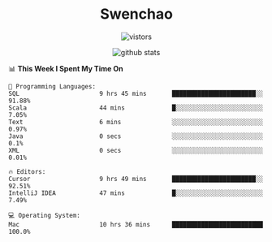 <h1 align="center">Swenchao</h3>

<p align="center">
  <img src="https://visitor-badge.glitch.me/badge?page_id=Swenchao" alt="vistors" />
</p>

<p align="center">
  <img src="https://github-readme-stats.vercel.app/api?username=Swenchao&count_private=true&show_icons=true&theme=vue-dark&hide_title=true" alt="github stats" />
</p>

<!--START_SECTION:waka-->
📊 **This Week I Spent My Time On** 

```text
💬 Programming Languages: 
SQL                      9 hrs 45 mins       ███████████████████████░░   91.88% 
Scala                    44 mins             █░░░░░░░░░░░░░░░░░░░░░░░░   7.05% 
Text                     6 mins              ░░░░░░░░░░░░░░░░░░░░░░░░░   0.97% 
Java                     0 secs              ░░░░░░░░░░░░░░░░░░░░░░░░░   0.1% 
XML                      0 secs              ░░░░░░░░░░░░░░░░░░░░░░░░░   0.01%

🔥 Editors: 
Cursor                   9 hrs 49 mins       ███████████████████████░░   92.51% 
IntelliJ IDEA            47 mins             █░░░░░░░░░░░░░░░░░░░░░░░░   7.49%

💻 Operating System: 
Mac                      10 hrs 36 mins      █████████████████████████   100.0%

```


<!--END_SECTION:waka-->
